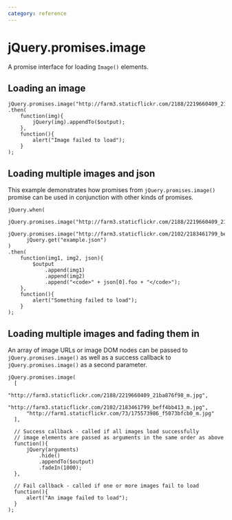 ```yaml
---
category: reference
---
```


jQuery.promises.image
=====================

A promise interface for loading `Image()` elements.

Loading an image
----------------

    jQuery.promises.image("http://farm3.staticflickr.com/2188/2219660409_21ba876f98_m.jpg")
    .then(
        function(img){
            jQuery(img).appendTo($output);
        },
        function(){
            alert("Image failed to load");
        }
    );

Loading multiple images and json
--------------------------------

This example demonstrates how promises from `jQuery.promises.image()` promise can be
used in conjunction with other kinds of promises.

    jQuery.when(
          jQuery.promises.image("http://farm3.staticflickr.com/2188/2219660409_21ba876f98_m.jpg"),
          jQuery.promises.image("http://farm3.staticflickr.com/2102/2183461799_beff4bb413_m.jpg"),
          jQuery.get("example.json")
    )
    .then(
        function(img1, img2, json){
            $output
                .append(img1)
                .append(img2)
                .append("<code>" + json[0].foo + "</code>");
        },
        function(){
            alert("Something failed to load");
        }
    );

Loading multiple images and fading them in
------------------------------------------

An array of image URLs or image DOM nodes can be passed to `jQuery.promises.image()`
as well as a success callback to `jQuery.promises.image()` as a second parameter.

    jQuery.promises.image(
      [
          "http://farm3.staticflickr.com/2188/2219660409_21ba876f98_m.jpg",
          "http://farm3.staticflickr.com/2102/2183461799_beff4bb413_m.jpg",
          "http://farm1.staticflickr.com/73/175573986_f5073bfcb0_m.jpg"
      ],

      // Success callback - called if all images load successfully
      // image elements are passed as arguments in the same order as above
      function(){
          jQuery(arguments)
              .hide()
              .appendTo($output)
              .fadeIn(1000);
      },

      // Fail callback - called if one or more images fail to load
      function(){
          alert("An image failed to load");
      }
    );
